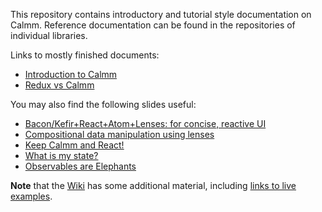 This repository contains introductory and tutorial style documentation on
Calmm.  Reference documentation can be found in the repositories of individual
libraries.

Links to mostly finished documents:

* [Introduction to Calmm](introduction-to-calmm.md)
* [Redux vs Calmm](redux-vs-calmm.md)

You may also find the following slides useful:

* [Bacon/Kefir+React+Atom+Lenses: for concise, reactive UI](https://calmm-js.github.io/documentation/training/)
* [Compositional data manipulation using lenses](https://calmm-js.github.io/documentation/compositional-data-manipulation-using-lenses/)
* [Keep Calmm and React!](https://calmm-js.github.io/documentation/keep-calmm-and-react/)
* [What is my state?](https://calmm-js.github.io/documentation/what-is-my-state/)
* [Observables are Elephants](https://calmm-js.github.io/documentation/observables-are-elephants/)

**Note** that the [Wiki](https://github.com/calmm-js/documentation/wiki) has some
additional material, including [links to live examples](https://github.com/calmm-js/documentation/wiki/Links-to-live-examples).
